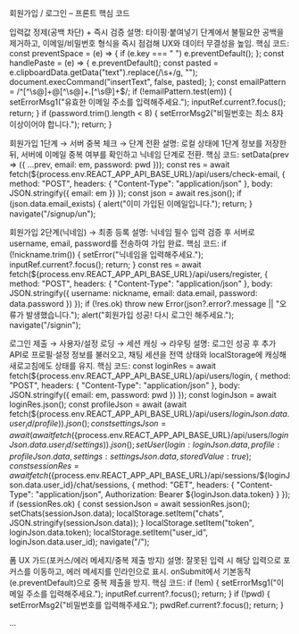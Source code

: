회원가입 / 로그인 – 프론트 핵심 코드

입력값 정제(공백 차단) + 즉시 검증
설명: 타이핑·붙여넣기 단계에서 불필요한 공백을 제거하고, 이메일/비밀번호 형식을 즉시 점검해 UX와 데이터 무결성을 높임.
핵심 코드:
const preventSpace = (e) => { if (e.key === " ") e.preventDefault(); };
const handlePaste = (e) => { e.preventDefault(); const pasted = e.clipboardData.getData("text").replace(/\s+/g, ""); document.execCommand("insertText", false, pasted); };
const emailPattern = /^[^\s@]+@[^\s@]+.[^\s@]+$/;
if (!emailPattern.test(em)) { setErrorMsg1("유효한 이메일 주소를 입력해주세요."); inputRef.current?.focus(); return; }
if (password.trim().length < 8) { setErrorMsg2("비밀번호는 최소 8자 이상이어야 합니다."); return; }

회원가입 1단계 → 서버 중복 체크 → 단계 전환
설명: 로컬 상태에 1단계 정보를 저장한 뒤, 서버에 이메일 중복 여부를 확인하고 닉네임 단계로 전환.
핵심 코드:
setData(prev => ({ ...prev, email: em, password: pwd }));
const res = await fetch(${process.env.REACT_APP_API_BASE_URL}/api/users/check-email, { method: "POST", headers: { "Content-Type": "application/json" }, body: JSON.stringify({ email: em }) });
const json = await res.json();
if (json.data.email_exists) { alert("이미 가입된 이메일입니다."); return; }
navigate("/signup/un");

회원가입 2단계(닉네임) → 최종 등록
설명: 닉네임 필수 입력 검증 후 서버로 username, email, password를 전송하여 가입 완료.
핵심 코드:
if (!nickname.trim()) { setError("닉네임을 입력해주세요."); inputRef.current?.focus(); return; }
const res = await fetch(${process.env.REACT_APP_API_BASE_URL}/api/users/register, { method: "POST", headers: { "Content-Type": "application/json" }, body: JSON.stringify({ username: nickname, email: data.email, password: data.password }) });
if (!res.ok) throw new Error(json?.error?.message || "오류가 발생했습니다.");
alert("회원가입 성공! 다시 로그인 해주세요.");
navigate("/signin");

로그인 제출 → 사용자/설정 로딩 → 세션 캐싱 → 라우팅
설명: 로그인 성공 후 추가 API로 프로필·설정 정보를 불러오고, 채팅 세션을 전역 상태와 localStorage에 캐싱해 새로고침에도 상태를 유지.
핵심 코드:
const loginRes = await fetch(${process.env.REACT_APP_API_BASE_URL}/api/users/login, { method: "POST", headers: { "Content-Type": "application/json" }, body: JSON.stringify({ email: em, password: pwd }) });
const loginJson = await loginRes.json();
const profileJson = await (await fetch(${process.env.REACT_APP_API_BASE_URL}/api/users/${loginJson.data.user_id}/profile)).json();
const settingsJson = await (await fetch(${process.env.REACT_APP_API_BASE_URL}/api/users/${loginJson.data.user_id}/settings)).json();
setUser({ login: loginJson.data, profile: profileJson.data, settings: settingsJson.data, storedValue: true });
const sessionRes = await fetch(${process.env.REACT_APP_API_BASE_URL}/api/sessions/${loginJson.data.user_id}/chat/sessions, { method: "GET", headers: { "Content-Type": "application/json", Authorization: Bearer ${loginJson.data.token} } });
if (sessionRes.ok) { const sessionJson = await sessionRes.json(); setChats(sessionJson.data); localStorage.setItem("chats", JSON.stringify(sessionJson.data)); }
localStorage.setItem("token", loginJson.data.token);
localStorage.setItem("user_id", loginJson.data.user_id);
navigate("/");

폼 UX 가드(포커스/에러 메세지/중복 제출 방지)
설명: 잘못된 입력 시 해당 입력으로 포커스를 이동하고, 에러 메세지를 인라인으로 표시. onSubmit에서 기본동작(e.preventDefault)으로 중복 제출을 방지.
핵심 코드:
if (!em) { setErrorMsg1("이메일 주소를 입력해주세요."); inputRef.current?.focus(); return; }
if (!pwd) { setErrorMsg2("비밀번호를 입력해주세요."); pwdRef.current?.focus(); return; }

<form noValidate onSubmit={handleSubmit}> … </form>
